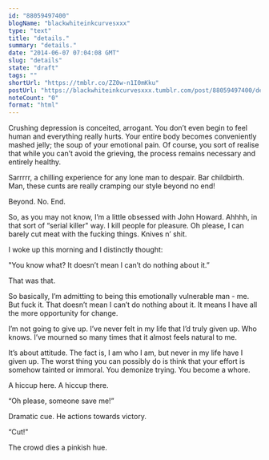 ```yaml
---
id: "88059497400"
blogName: "blackwhiteinkcurvesxxx"
type: "text"
title: "details."
summary: "details."
date: "2014-06-07 07:04:08 GMT"
slug: "details"
state: "draft"
tags: ""
shortUrl: "https://tmblr.co/ZZ0w-n1I0mKku"
postUrl: "https://blackwhiteinkcurvesxxx.tumblr.com/post/88059497400/details"
noteCount: "0"
format: "html"
---
```


Crushing depression is conceited, arrogant. You don’t even begin to feel human and everything really hurts. Your entire body becomes conveniently mashed jelly; the soup of your emotional pain. Of course, you sort of realise that while you can’t avoid the grieving, the process remains necessary and entirely healthy. 

Sarrrrr, a chilling experience for any lone man to despair. Bar childbirth. Man, these cunts are really cramping our style beyond no end!

Beyond. No. End. 

So, as you may not know, I’m a little obsessed with John Howard. Ahhhh, in that sort of “serial killer" way. I kill people for pleasure. Oh please, I can barely cut meat with the fucking things. Knives n’ shit. 

I woke up this morning and I distinctly thought: 

"You know what? It doesn’t mean I can’t do nothing about it.”

That was that. 

So basically, I’m admitting to being this emotionally vulnerable man - me. But fuck it. That doesn’t mean I can’t do nothing about it. It means I have all the more opportunity for change. 

I’m not going to give up. I’ve never felt in my life that I’d truly given up. Who knows. I’ve mourned so many times that it almost feels natural to me.

It’s about attitude. The fact is, I am who I am, but never in my life have I given up. The worst thing you can possibly do is think that your effort is somehow tainted or immoral. You demonize trying. You become a whore. 

A hiccup here. A hiccup there. 

“Oh please, someone save me!”

Dramatic cue. He actions towards victory. 

“Cut!" 

The crowd dies a pinkish hue.